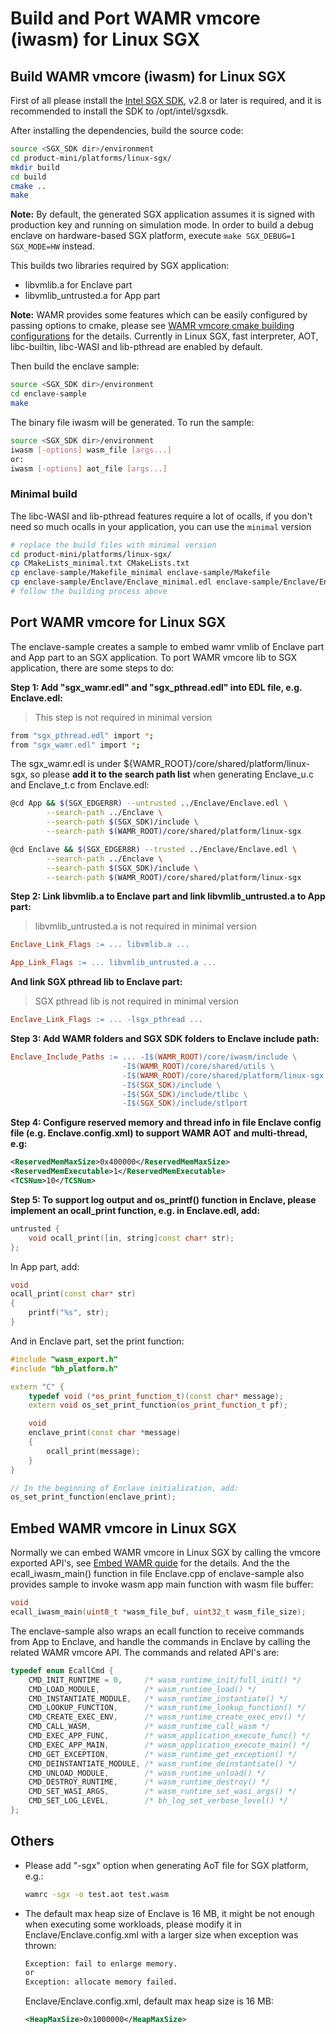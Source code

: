 
Build and Port WAMR vmcore (iwasm) for Linux SGX
================================================

Build WAMR vmcore (iwasm) for Linux SGX
---------------------------------------

First of all please install the [Intel SGX SDK](https://software.intel.com/en-us/sgx/sdk), v2.8 or later is required, and it is recommended to install the SDK to /opt/intel/sgxsdk.

After installing the dependencies, build the source code:
``` Bash
source <SGX_SDK dir>/environment
cd product-mini/platforms/linux-sgx/
mkdir build
cd build
cmake ..
make
```

**Note:** By default, the generated SGX application assumes it is signed with production key and running on simulation mode. In order to build a debug enclave on hardware-based SGX platform, execute `make SGX_DEBUG=1 SGX_MODE=HW` instead.

This builds two libraries required by SGX application:
 - libvmlib.a for Enclave part
 - libvmlib_untrusted.a for App part

**Note:** WAMR provides some features which can be easily configured by passing options to cmake, please see [WAMR vmcore cmake building configurations](./build_wamr.md#wamr-vmcore-cmake-building-configurations) for the details. Currently in Linux SGX, fast interpreter, AOT, libc-builtin, libc-WASI and lib-pthread are enabled by default.

Then build the enclave sample:
``` Bash
source <SGX_SDK dir>/environment
cd enclave-sample
make
```

The binary file iwasm will be generated. To run the sample:

``` Bash
source <SGX_SDK dir>/environment
iwasm [-options] wasm_file [args...]
or:
iwasm [-options] aot_file [args...]
```

### Minimal build
The libc-WASI and lib-pthread features require a lot of ocalls, if you don't need so much ocalls in your application, you can use the `minimal` version

``` Bash
# replace the build files with minimal version
cd product-mini/platforms/linux-sgx/
cp CMakeLists_minimal.txt CMakeLists.txt
cp enclave-sample/Makefile_minimal enclave-sample/Makefile
cp enclave-sample/Enclave/Enclave_minimal.edl enclave-sample/Enclave/Enclave.edl
# follow the building process above
```

Port WAMR vmcore for Linux SGX
------------------------------

The enclave-sample creates a sample to embed wamr vmlib of Enclave part and App part to an SGX application. To port WAMR vmcore lib to SGX application, there are some steps to do:

**Step 1: Add "sgx_wamr.edl" and "sgx_pthread.edl" into EDL file, e.g. Enclave.edl:**
> This step is not required in minimal version

```bash
from "sgx_pthread.edl" import *;
from "sgx_wamr.edl" import *;
```

The sgx_wamr.edl is under ${WAMR_ROOT}/core/shared/platform/linux-sgx, so please **add it to the search path list** when generating Enclave_u.c and Enclave_t.c from Enclave.edl:

```bash
@cd App && $(SGX_EDGER8R) --untrusted ../Enclave/Enclave.edl \
        --search-path ../Enclave \
        --search-path $(SGX_SDK)/include \
        --search-path $(WAMR_ROOT)/core/shared/platform/linux-sgx
```

```bash
@cd Enclave && $(SGX_EDGER8R) --trusted ../Enclave/Enclave.edl \
        --search-path ../Enclave \
        --search-path $(SGX_SDK)/include \
        --search-path $(WAMR_ROOT)/core/shared/platform/linux-sgx
```

**Step 2: Link libvmlib.a to Enclave part and link libvmlib_untrusted.a to App part:**
> libvmlib_untrusted.a is not required in minimal version

```makefile
Enclave_Link_Flags := ... libvmlib.a ...
```

```makefile
App_Link_Flags := ... libvmlib_untrusted.a ...
```

**And link SGX pthread lib to Enclave part:**
> SGX pthread lib is not required in minimal version

```makefile
Enclave_Link_Flags := ... -lsgx_pthread ...
```

**Step 3: Add WAMR folders and SGX SDK folders to Enclave include path:**

```makefile
Enclave_Include_Paths := ... -I$(WAMR_ROOT)/core/iwasm/include \
                         -I$(WAMR_ROOT)/core/shared/utils \
                         -I$(WAMR_ROOT)/core/shared/platform/linux-sgx \
                         -I$(SGX_SDK)/include \
                         -I$(SGX_SDK)/include/tlibc \
                         -I$(SGX_SDK)/include/stlport
```

**Step 4: Configure reserved memory and thread info in file Enclave config file (e.g. Enclave.config.xml) to support WAMR AOT and multi-thread, e.g:**

```xml
<ReservedMemMaxSize>0x400000</ReservedMemMaxSize>
<ReservedMemExecutable>1</ReservedMemExecutable>
<TCSNum>10</TCSNum>
```

**Step 5: To support log output and os_printf() function in Enclave, please implement an ocall_print function, e.g. in Enclave.edl, add:**

```cpp
untrusted {
    void ocall_print([in, string]const char* str);
};
```

In App part, add:

```cpp
void
ocall_print(const char* str)
{
    printf("%s", str);
}
```

And in Enclave part, set the print function:

```cpp
#include "wasm_export.h"
#include "bh_platform.h"

extern "C" {
    typedef void (*os_print_function_t)(const char* message);
    extern void os_set_print_function(os_print_function_t pf);

    void
    enclave_print(const char *message)
    {
        ocall_print(message);
    }
}

// In the beginning of Enclave initialization, add:
os_set_print_function(enclave_print);
```

Embed WAMR vmcore in Linux SGX
------------------------------

Normally we can embed WAMR vmcore in Linux SGX by calling the vmcore exported API's, see [Embed WAMR guide](./embed_wamr.md) for the details. And the the ecall_iwasm_main() function in file Enclave.cpp of enclave-sample also provides sample to invoke wasm app main function with wasm file buffer:

```cpp
void
ecall_iwasm_main(uint8_t *wasm_file_buf, uint32_t wasm_file_size);
```

The enclave-sample also wraps an ecall function to receive commands from App to Enclave, and handle the commands in Enclave by calling the related WAMR vmcore API. The commands and related API's are:

```cpp
typedef enum EcallCmd {
    CMD_INIT_RUNTIME = 0,     /* wasm_runtime_init/full_init() */
    CMD_LOAD_MODULE,          /* wasm_runtime_load() */
    CMD_INSTANTIATE_MODULE,   /* wasm_runtime_instantiate() */
    CMD_LOOKUP_FUNCTION,      /* wasm_runtime_lookup_function() */
    CMD_CREATE_EXEC_ENV,      /* wasm_runtime_create_exec_env() */
    CMD_CALL_WASM,            /* wasm_runtime_call_wasm */
    CMD_EXEC_APP_FUNC,        /* wasm_application_execute_func() */
    CMD_EXEC_APP_MAIN,        /* wasm_application_execute_main() */
    CMD_GET_EXCEPTION,        /* wasm_runtime_get_exception() */
    CMD_DEINSTANTIATE_MODULE, /* wasm_runtime_deinstantiate() */
    CMD_UNLOAD_MODULE,        /* wasm_runtime_unload() */
    CMD_DESTROY_RUNTIME,      /* wasm_runtime_destroy() */
    CMD_SET_WASI_ARGS,        /* wasm_runtime_set_wasi_args() */
    CMD_SET_LOG_LEVEL,        /* bh_log_set_verbose_level() */
};
```

Others
------

- Please add "-sgx" option when generating AoT file for SGX platform, e.g.:

  ```bash
  wamrc -sgx -o test.aot test.wasm
  ```

- The default max heap size of Enclave is 16 MB, it might be not enough when executing some workloads, please modify it in Enclave/Enclave.config.xml with a larger size when exception was thrown:

  ```bash
  Exception: fail to enlarge memory.
  or
  Exception: allocate memory failed.
  ```

  Enclave/Enclave.config.xml, default max heap size is 16 MB:

  ```xml
  <HeapMaxSize>0x1000000</HeapMaxSize>
  ```


